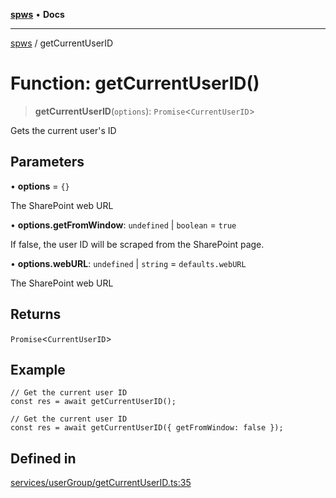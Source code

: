 [**spws**](../README.md) • **Docs**

***

[spws](../globals.md) / getCurrentUserID

# Function: getCurrentUserID()

> **getCurrentUserID**(`options`): `Promise`\<`CurrentUserID`\>

Gets the current user's ID

## Parameters

• **options** = `{}`

The SharePoint web URL

• **options.getFromWindow**: `undefined` \| `boolean` = `true`

If false, the user ID will be scraped from the SharePoint page.

• **options.webURL**: `undefined` \| `string` = `defaults.webURL`

The SharePoint web URL

## Returns

`Promise`\<`CurrentUserID`\>

## Example

```
// Get the current user ID
const res = await getCurrentUserID();

// Get the current user ID
const res = await getCurrentUserID({ getFromWindow: false });
```

## Defined in

[services/userGroup/getCurrentUserID.ts:35](https://github.com/rlking1985/spws/blob/eac8675429b3cb92c57fd641d54e84f4ab439754/src/services/userGroup/getCurrentUserID.ts#L35)
